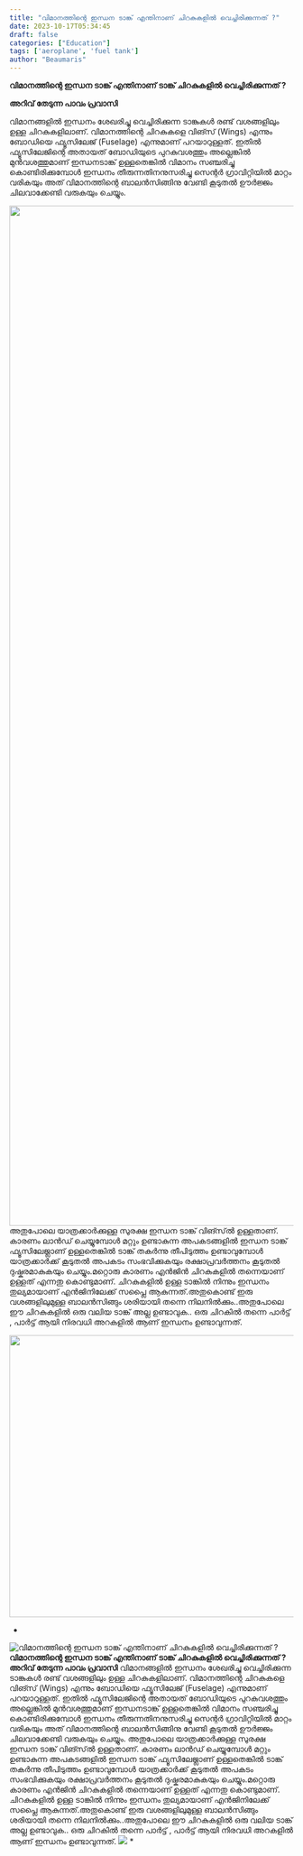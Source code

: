 ```yaml
---
title: "വിമാനത്തിന്റെ ഇന്ധന ടാങ്ക് എന്തിനാണ് ചിറകുകളിൽ വെച്ചിരിക്കുന്നത് ?"
date: 2023-10-17T05:34:45
draft: false
categories: ["Education"]
tags: ['aeroplane', 'fuel tank']
author: "Beaumaris"
---
```


<strong>വിമാനത്തിന്റെ ഇന്ധന ടാങ്ക് എന്തിനാണ് ടാങ്ക് ചിറകുകളിൽ വെച്ചിരിക്കുന്നത് ?</strong>

<strong>അറിവ് തേടുന്ന പാവം പ്രവാസി</strong>

വിമാനങ്ങളിൽ ഇന്ധനം ശേഖരിച്ചു വെച്ചിരിക്കുന്ന ടാങ്കുകൾ രണ്ട് വശങ്ങളിലും ഉള്ള ചിറകുകളിലാണ്. വിമാനത്തിന്റെ ചിറകുകളെ വിങ്സ് (Wings) എന്നും ബോഡിയെ ഫ്യൂസിലേജ് (Fuselage) എന്നുമാണ് പറയാറുള്ളത്. ഇതിൽ ഫ്യൂസിലേജിന്റെ അതായത് ബോഡിയുടെ പുറകുവശത്തും അല്ലെങ്കിൽ മുൻവശത്തുമാണ് ഇന്ധനടാങ്ക് ഉള്ളതെങ്കിൽ വിമാനം സഞ്ചരിച്ചു കൊണ്ടിരിക്കുമ്പോൾ ഇന്ധനം തീരുന്നതിനനുസരിച്ചു സെന്റർ ഗ്രാവിറ്റിയിൽ മാറ്റം വരികയും അത് വിമാനത്തിന്റെ ബാലൻസിങ്ങിനു വേണ്ടി കൂടുതൽ ഊർജ്ജം ചിലവാക്കേണ്ടി വരുകയും ചെയ്യും.

<img class="alignnone size-full wp-image-425356" src="https://cdn.boolokam.com/articles/2023/10/aqqqdq.jpg" alt="" width="2048" height="1809" />അതുപോലെ യാത്രക്കാർക്കുള്ള സുരക്ഷ ഇന്ധന ടാങ്ക് വിങ്സ്ൽ ഉള്ളതാണ്. കാരണം ലാൻഡ് ചെയ്യുമ്പോൾ മറ്റും ഉണ്ടാകുന്ന അപകടങ്ങളിൽ ഇന്ധന ടാങ്ക് ഫ്യൂസിലേജ്ലാണ് ഉള്ളതെങ്കിൽ ടാങ്ക് തകർന്നു തീപിടുത്തം ഉണ്ടാവുമ്പോൾ യാത്രക്കാർക്ക് കൂടുതൽ അപകടം സംഭവിക്കുകയും രക്ഷാപ്രവർത്തനം കൂടുതൽ ദുഷ്കരമാകുകയും ചെയ്യും.മറ്റൊരു കാരണം എൻജിൻ ചിറകുകളിൽ തന്നെയാണ് ഉള്ളത് എന്നതു കൊണ്ടുമാണ്. ചിറകുകളിൽ ഉള്ള ടാങ്കിൽ നിന്നും ഇന്ധനം തുല്യമായാണ് എൻജിനിലേക്ക് സപ്ലൈ ആകുന്നത്.അതുകൊണ്ട് ഇരു വശങ്ങളിലുമുള്ള ബാലൻസിങ്ങും ശരിയായി തന്നെ നിലനിൽക്കും..അതുപോലെ ഈ ചിറകുകളിൽ ഒരു വലിയ ടാങ്ക് അല്ല ഉണ്ടാവുക.. ഒരു ചിറകിൽ തന്നെ പാർട്ട് , പാർട്ട് ആയി നിരവധി അറകളിൽ ആണ് ഇന്ധനം ഉണ്ടാവുന്നത്.

<img class=" wp-image-425357 aligncenter" src="https://cdn.boolokam.com/articles/2023/10/wwfwfw.jpg" alt="" width="750" height="500" />

*


![വിമാനത്തിന്റെ ഇന്ധന ടാങ്ക് എന്തിനാണ് ചിറകുകളിൽ വെച്ചിരിക്കുന്നത് ?](https://cdn.boolokam.com/articles/2023/10/aqqqdq.jpg)**വിമാനത്തിന്റെ ഇന്ധന ടാങ്ക് എന്തിനാണ് ടാങ്ക് ചിറകുകളിൽ വെച്ചിരിക്കുന്നത് ?** **അറിവ് തേടുന്ന പാവം പ്രവാസി** വിമാനങ്ങളിൽ ഇന്ധനം ശേഖരിച്ചു വെച്ചിരിക്കുന്ന ടാങ്കുകൾ രണ്ട് വശങ്ങളിലും ഉള്ള ചിറകുകളിലാണ്. വിമാനത്തിന്റെ ചിറകുകളെ വിങ്സ് (Wings) എന്നും ബോഡിയെ ഫ്യൂസിലേജ് (Fuselage) എന്നുമാണ് പറയാറുള്ളത്. ഇതിൽ ഫ്യൂസിലേജിന്റെ അതായത് ബോഡിയുടെ പുറകുവശത്തും അല്ലെങ്കിൽ മുൻവശത്തുമാണ് ഇന്ധനടാങ്ക് ഉള്ളതെങ്കിൽ വിമാനം സഞ്ചരിച്ചു കൊണ്ടിരിക്കുമ്പോൾ ഇന്ധനം തീരുന്നതിനനുസരിച്ചു സെന്റർ ഗ്രാവിറ്റിയിൽ മാറ്റം വരികയും അത് വിമാനത്തിന്റെ ബാലൻസിങ്ങിനു വേണ്ടി കൂടുതൽ ഊർജ്ജം ചിലവാക്കേണ്ടി വരുകയും ചെയ്യും. അതുപോലെ യാത്രക്കാർക്കുള്ള സുരക്ഷ ഇന്ധന ടാങ്ക് വിങ്സ്ൽ ഉള്ളതാണ്. കാരണം ലാൻഡ് ചെയ്യുമ്പോൾ മറ്റും ഉണ്ടാകുന്ന അപകടങ്ങളിൽ ഇന്ധന ടാങ്ക് ഫ്യൂസിലേജ്ലാണ് ഉള്ളതെങ്കിൽ ടാങ്ക് തകർന്നു തീപിടുത്തം ഉണ്ടാവുമ്പോൾ യാത്രക്കാർക്ക് കൂടുതൽ അപകടം സംഭവിക്കുകയും രക്ഷാപ്രവർത്തനം കൂടുതൽ ദുഷ്കരമാകുകയും ചെയ്യും.മറ്റൊരു കാരണം എൻജിൻ ചിറകുകളിൽ തന്നെയാണ് ഉള്ളത് എന്നതു കൊണ്ടുമാണ്. ചിറകുകളിൽ ഉള്ള ടാങ്കിൽ നിന്നും ഇന്ധനം തുല്യമായാണ് എൻജിനിലേക്ക് സപ്ലൈ ആകുന്നത്.അതുകൊണ്ട് ഇരു വശങ്ങളിലുമുള്ള ബാലൻസിങ്ങും ശരിയായി തന്നെ നിലനിൽക്കും..അതുപോലെ ഈ ചിറകുകളിൽ ഒരു വലിയ ടാങ്ക് അല്ല ഉണ്ടാവുക.. ഒരു ചിറകിൽ തന്നെ പാർട്ട് , പാർട്ട് ആയി നിരവധി അറകളിൽ ആണ് ഇന്ധനം ഉണ്ടാവുന്നത്. ![](https://cdn.boolokam.com/articles/2023/10/wwfwfw.jpg) *
